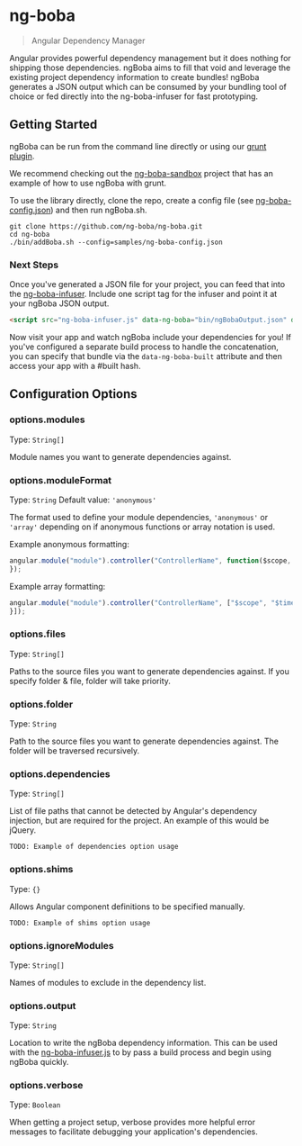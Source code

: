 # ng-boba

> Angular Dependency Manager

Angular provides powerful dependency management but it does nothing for shipping those dependencies. ngBoba aims to fill that void and leverage the existing project dependency information to create bundles!
ngBoba generates a JSON output which can be consumed by your bundling tool of choice or fed directly into the ng-boba-infuser for fast prototyping.

## Getting Started

ngBoba can be run from the command line directly or using our [grunt plugin](https://github.com/ng-boba/grunt-ng-boba).

We recommend checking out the [ng-boba-sandbox](https://github.com/ng-boba/ng-boba-sandbox) project that has an example of how to use ngBoba with grunt.

To use the library directly, clone the repo, create a config file (see [ng-boba-config.json](https://github.com/ng-boba/ng-boba/blob/master/samples/ng-boba-config.json)) and then run ngBoba.sh.

```shell
git clone https://github.com/ng-boba/ng-boba.git
cd ng-boba
./bin/addBoba.sh --config=samples/ng-boba-config.json
```

### Next Steps

Once you've generated a JSON file for your project, you can feed that into the [ng-boba-infuser](https://github.com/ng-boba/ng-boba/blob/master/samples/ng-boba-infuser.html). Include one script tag for the infuser and point it at your ngBoba JSON output.

```html
<script src="ng-boba-infuser.js" data-ng-boba="bin/ngBobaOutput.json" data-ng-boba-built=""></script>
```

Now visit your app and watch ngBoba include your dependencies for you! If you've configured a separate build process to handle the concatenation,
you can specify that bundle via the `data-ng-boba-built` attribute and then access your app with a #built hash.

## Configuration Options

### options.modules
Type: `String[]`

Module names you want to generate dependencies against.

### options.moduleFormat
Type: `String`
Default value: `'anonymous'`

The format used to define your module dependencies, `'anonymous'` or `'array'` depending on if anonymous functions or array notation is used.

Example anonymous formatting:

```js
angular.module("module").controller("ControllerName", function($scope, $timeout) {
});
```

Example array formatting:

```js
angular.module("module").controller("ControllerName", ["$scope", "$timeout", function($scope, $timeout) {
}]);
```

### options.files
Type: `String[]`

Paths to the source files you want to generate dependencies against. If you specify folder & file, folder will take priority.

### options.folder
Type: `String`

Path to the source files you want to generate dependencies against. The folder will be traversed recursively.

### options.dependencies
Type: `String[]`

List of file paths that cannot be detected by Angular's dependency injection, but are required for the project.
An example of this would be jQuery.

```
TODO: Example of dependencies option usage
```

### options.shims
Type: `{}`

Allows Angular component definitions to be specified manually.

```
TODO: Example of shims option usage
```

### options.ignoreModules
Type: `String[]`

Names of modules to exclude in the dependency list.

### options.output
Type: `String`

Location to write the ngBoba dependency information. This can be used with the [ng-boba-infuser.js](https://github.com/ng-boba/ng-boba/blob/master/samples/ng-boba-infuser.js) to by pass a build process and begin using ngBoba quickly.

### options.verbose
Type: `Boolean`

When getting a project setup, verbose provides more helpful error messages to facilitate debugging your application's dependencies.

